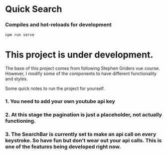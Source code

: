 # Quick Search

### Compiles and hot-reloads for development
```
npm run serve
```

# This project is under development.
  The base of this project comes from following Stephen Griders vue course. However, I modify some of the components to have different functionality and styles.

Some quick notes to run the project for yourself.

### 1. You need to add your own youtube api key
### 2. At this stage the pagination is just a placeholder, not actually functioning.
### 3. The SearchBar is currently set to make an api call on every keystroke. So have fun but don't wear out your api calls. This is one of the features being developed right now.
